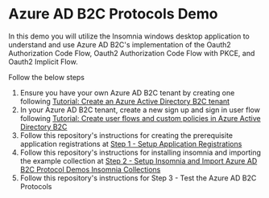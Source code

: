 # Azure AD B2C Protocols Demo 

In this demo you will utilize the Insomnia windows desktop application to understand and use Azure AD B2C's implementation of the Oauth2 Authorization Code Flow, Oauth2 Authorization Code Flow with PKCE, and Oauth2 Implicit Flow.

Follow the below steps

1. Ensure you have your own Azure AD B2C tenant by creating one following [Tutorial: Create an Azure Active Directory B2C tenant](https://learn.microsoft.com/en-us/azure/active-directory-b2c/tutorial-create-tenant)
2. In your Azure AD B2C tenant, create a new sign up and sign in user flow following [Tutorial: Create user flows and custom policies in Azure Active Directory B2C](https://learn.microsoft.com/en-us/azure/active-directory-b2c/tutorial-create-user-flows?pivots=b2c-user-flow)
3. Follow this repository's instructions for creating the prerequisite application registrations at [Step 1 - Setup Application Registrations](https://github.com/jasonfritts/insomnia/blob/main/Step%201%20-%20Setup%20Application%20Registrations.md#step-1---setup-application-registrations)
4. Follow this repository's instructions for installing insomnia and importing the example collection at [Step 2 - Setup Insomnia and Import Azure AD B2C Protocol Demos Insomnia Collections](https://github.com/jasonfritts/insomnia/blob/main/Step%202%20-%20Setup%20Insomnia%20and%20Import%20Azure%20AD%20B2C%20Protocol%20Demos%20Insomnia%20Collections.md)
5. Follow this repository's instructions for Step 3 - Test the Azure AD B2C Protocols
